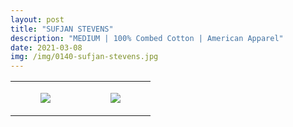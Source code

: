 ```yaml
---
layout: post
title: "SUFJAN STEVENS"
description: "MEDIUM | 100% Combed Cotton | American Apparel"
date: 2021-03-08
img: /img/0140-sufjan-stevens.jpg
---
```




<table style="width:100%;"><tr><td style="vertical-align:top;">
      <figure class="tmblr-full" data-orig-height="2048" data-orig-width="1365" data-orig-src="https://concertshirts.netlify.app/shirts/0140/0140-01.jpg"><img src="https://64.media.tumblr.com/1f672ab7d69987e73802f4f0044c5559/be1274ae7a353612-fe/s540x810/a62a96f1ac13b13d23c305d01b089f5de62e91fb.jpg" data-orig-height="2048" data-orig-width="1365" data-orig-src="https://concertshirts.netlify.app/shirts/0140/0140-01.jpg"/></figure></td>
    <td style="vertical-align:top;">
      <figure class="tmblr-full" data-orig-height="2048" data-orig-width="1365" data-orig-src="https://concertshirts.netlify.app/shirts/0140/0140-02.jpg"><img src="https://64.media.tumblr.com/e553bb615cb647ef879b492fe9065685/be1274ae7a353612-27/s540x810/09ad95433fea8a49ed147be662bad95bb621b9a2.jpg" data-orig-height="2048" data-orig-width="1365" data-orig-src="https://concertshirts.netlify.app/shirts/0140/0140-02.jpg"/></figure></td>
  </tr></table>
